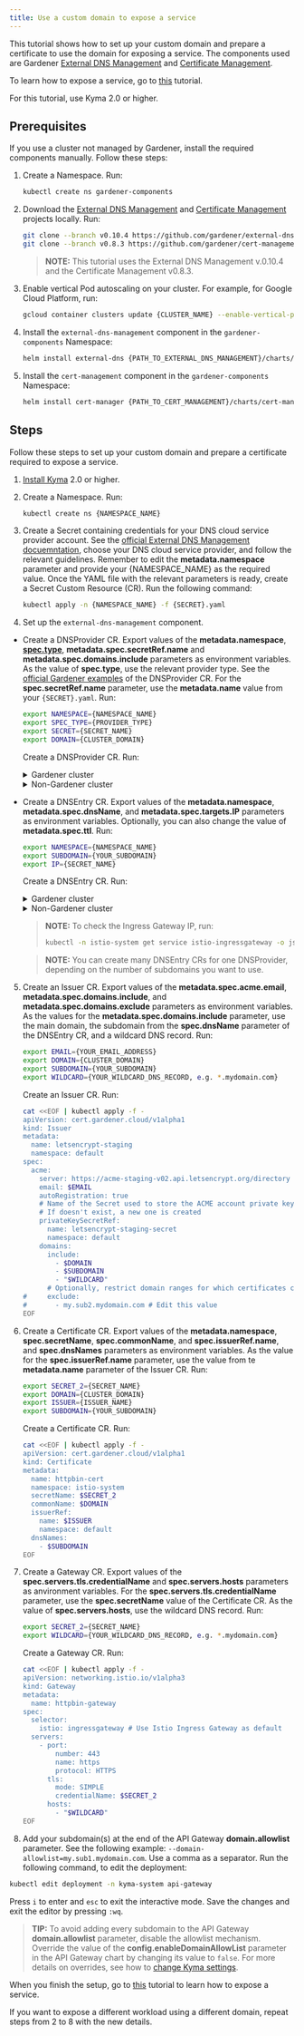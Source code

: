 ```yaml
---
title: Use a custom domain to expose a service
---
```


This tutorial shows how to set up your custom domain and prepare a certificate to use the domain for exposing a service. The components used are Gardener [External DNS Management](https://gardener.cloud/docs/concepts/networking/dns-managment/#external-dns-management) and [Certificate Management](https://gardener.cloud/docs/concepts/networking/cert-managment/).

To learn how to expose a service, go to [this](./apix-01-expose-service-apigateway.md) tutorial.

For this tutorial, use Kyma 2.0 or higher.

## Prerequisites

If you use a cluster not managed by Gardener, install the required components manually. Follow these steps:

1. Create a Namespace. Run:

   ```bash
   kubectl create ns gardener-components
   ```

2. Download the [External DNS Management](https://github.com/gardener/external-dns-management) and [Certificate Management](https://github.com/gardener/cert-management) projects locally. Run:

   ```bash
   git clone --branch v0.10.4 https://github.com/gardener/external-dns-management.git
   git clone --branch v0.8.3 https://github.com/gardener/cert-management.git
   ```

   > **NOTE:** This tutorial uses the External DNS Management v.0.10.4 and the Certificate Management v0.8.3.

3. Enable vertical Pod autoscaling on your cluster. For example, for Google Cloud Platform, run:

   ```bash
   gcloud container clusters update {CLUSTER_NAME} --enable-vertical-pod-autoscaling --zone="{CLUSTER_ZONE}" --project="{PROJECT_NAME}"
   ```

4. Install the `external-dns-management` component in the `gardener-components` Namespace:

   ```bash
   helm install external-dns {PATH_TO_EXTERNAL_DNS_MANAGEMENT}/charts/external-dns-management --namespace=gardener-components --set configuration.identifier=external-dns-identifier
   ```

5. Install the `cert-management` component in the `gardener-components` Namespace:

   ```bash
   helm install cert-manager {PATH_TO_CERT_MANAGEMENT}/charts/cert-management --namespace=gardener-components --set configuration.identifier=cert-manager-identifier
   ```

## Steps

Follow these steps to set up your custom domain and prepare a certificate required to expose a service.

1. [Install Kyma](../../04-operation-guides/operations/01-install-kyma.md) 2.0 or higher.

2. Create a Namespace. Run:

   ```bash
   kubectl create ns {NAMESPACE_NAME}
   ```

3. Create a Secret containing credentials for your DNS cloud service provider account. See the [official External DNS Management docuemntation](https://github.com/gardener/external-dns-management/blob/master/README.md#external-dns-management), choose your DNS cloud service provider, and follow the relevant guidelines. Remember to edit the **metadata.namespace** parameter and provide your {NAMESPACE_NAME} as the required value.  Once the YAML file with the relevant parameters is ready, create a Secret Custom Resource (CR). Run the following command:

   ```bash
   kubectl apply -n {NAMESPACE_NAME} -f {SECRET}.yaml
   ```

4. Set up the `external-dns-management` component.

- Create a DNSProvider CR. Export values of the **metadata.namespace**, [**spec.type**](https://github.com/gardener/external-dns-management#using-the-dns-controller-manager), **metadata.spec.secretRef.name** and **metadata.spec.domains.include** parameters as environment variables. As the value of **spec.type**, use the relevant provider type. See the [official Gardener examples](https://github.com/gardener/external-dns-management/tree/master/examples) of the DNSProvider CR. For the **spec.secretRef.name** parameter, use the **metadata.name** value from your `{SECRET}.yaml`. Run:

   ```bash
   export NAMESPACE={NAMESPACE_NAME}
   export SPEC_TYPE={PROVIDER_TYPE}
   export SECRET={SECRET_NAME}
   export DOMAIN={CLUSTER_DOMAIN}
   ```
  
  Create a DNSProvider CR. Run:

  <div tabs>
  <details>
  <summary>
  Gardener cluster
  </summary>

  ```bash
   cat <<EOF | kubectl apply -f -
   apiVersion: dns.gardener.cloud/v1alpha1
   kind: DNSProvider
   metadata:
     name: dns-provider
     namespace: $NAMESPACE
     annotations:
       dns.gardener.cloud/class: garden
   spec:
     type: $SPEC_TYPE
     secretRef:
       name: $SECRET
     domains:
       include:
         - $DOMAIN
   EOF  
   ```

  </details>
  <details>
  <summary>
  Non-Gardener cluster
  </summary>

  ```bash
   cat <<EOF | kubectl apply -f -
   apiVersion: dns.gardener.cloud/v1alpha1
   kind: DNSProvider
   metadata:
     name: dns-provider
     namespace: $NAMESPACE
   spec:
     type: $SPEC_TYPE
     secretRef:
       name: $SECRET
     domains:
       include:
         - $DOMAIN
   EOF  
   ```

   </details>
   </div>

- Create a DNSEntry CR. Export values of the **metadata.namespace**, **metadata.spec.dnsName**, and **metadata.spec.targets.IP** parameters as environment variables. Optionally, you can also change the value of **metadata.spec.ttl**. Run:

   ```bash
   export NAMESPACE={NAMESPACE_NAME}
   export SUBDOMAIN={YOUR_SUBDOMAIN}
   export IP={SECRET_NAME}
   ```

   Create a DNSEntry CR. Run:

  <div tabs>
  <details>
  <summary>
  Gardener cluster
  </summary>

  ```bash
   cat <<EOF | kubectl apply -f -
   apiVersion: dns.gardener.cloud/v1alpha1
   kind: DNSEntry
   metadata:
     name: dns-entry
     namespace: $NAMESPACE
     annotations:
       dns.gardener.cloud/class: garden
   spec:
     dnsName: "$SUBDOMAIN"
     ttl: 600
     targets:
       - $IP
   ```

  </details>
  <details>
  <summary>
  Non-Gardener cluster
  </summary>

  ```bash
   cat <<EOF | kubectl apply -f -
   apiVersion: dns.gardener.cloud/v1alpha1
   kind: DNSEntry
   metadata:
     name: dns-entry
     namespace: $NAMESPACE
   spec:
     dnsName: "$SUBDOMAIN"
     ttl: 600
     targets:
       - $IP
   ```

   </details>
   </div>

    >**NOTE:** To check the Ingress Gateway IP, run:
    >```bash
    >kubectl -n istio-system get service istio-ingressgateway -o jsonpath='{.status.loadBalancer.ingress[0].ip}'
    >```

   >**NOTE:** You can create many DNSEntry CRs for one DNSProvider, depending on the number of subdomains you want to use.

5. Create an Issuer CR. Export values of the **metadata.spec.acme.email**, **metadata.spec.domains.include**, and **metadata.spec.domains.exclude** parameters as environment variables. As the values for the **metadata.spec.domains.include** parameter, use the main domain, the subdomain from the **spec.dnsName** parameter of the DNSEntry CR, and a wildcard DNS record. Run:

   ```bash
   export EMAIL={YOUR_EMAIL_ADDRESS}
   export DOMAIN={CLUSTER_DOMAIN}
   export SUBDOMAIN={YOUR_SUBDOMAIN}
   export WILDCARD={YOUR_WILDCARD_DNS_RECORD, e.g. *.mydomain.com}
   ```

   Create an Issuer CR. Run:

   ```bash
   cat <<EOF | kubectl apply -f -
   apiVersion: cert.gardener.cloud/v1alpha1
   kind: Issuer
   metadata:
     name: letsencrypt-staging
     namespace: default
   spec:
     acme:
       server: https://acme-staging-v02.api.letsencrypt.org/directory
       email: $EMAIL
       autoRegistration: true
       # Name of the Secret used to store the ACME account private key
       # If doesn't exist, a new one is created
       privateKeySecretRef:
         name: letsencrypt-staging-secret
         namespace: default
       domains:
         include:
           - $DOMAIN
           - $SUBDOMAIN
           - "$WILDCARD"
         # Optionally, restrict domain ranges for which certificates can be requested
   #     exclude:
   #       - my.sub2.mydomain.com # Edit this value
   EOF
   ```

6. Create a Certificate CR. Export values of the **metadata.namespace**, **spec.secretName**, **spec.commonName**, and **spec.issuerRef.name**, and **spec.dnsNames** parameters as environment variables. As the value for the **spec.issuerRef.name** parameter, use the value from te **metadata.name** parameter of the Issuer CR. Run:

   ```bash
   export SECRET_2={SECRET_NAME}
   export DOMAIN={CLUSTER_DOMAIN}
   export ISSUER={ISSUER_NAME}
   export SUBDOMAIN={YOUR_SUBDOMAIN}
   ```

   Create a Certificate CR. Run:

   ```bash
   cat <<EOF | kubectl apply -f -
   apiVersion: cert.gardener.cloud/v1alpha1
   kind: Certificate
   metadata:
     name: httpbin-cert
     namespace: istio-system
     secretName: $SECRET_2
     commonName: $DOMAIN
     issuerRef:
       name: $ISSUER
       namespace: default
     dnsNames:
       - $SUBDOMAIN
   EOF
   ```

7. Create a Gateway CR. Export values of the **spec.servers.tls.credentialName** and **spec.servers.hosts** parameters as anvironment variables. For the **spec.servers.tls.credentialName** parameter, use the **spec.secretName** value of the Certificate CR. As the value of **spec.servers.hosts**, use the wildcard DNS record. Run:

   ```bash
   export SECRET_2={SECRET_NAME}
   export WILDCARD={YOUR_WILDCARD_DNS_RECORD, e.g. *.mydomain.com}
   ```

   Create a Gateway CR. Run:

   ```bash
   cat <<EOF | kubectl apply -f -
   apiVersion: networking.istio.io/v1alpha3
   kind: Gateway
   metadata:
     name: httpbin-gateway
   spec:
     selector:
       istio: ingressgateway # Use Istio Ingress Gateway as default
     servers:
       - port:
           number: 443
           name: https
           protocol: HTTPS
         tls:
           mode: SIMPLE
           credentialName: $SECRET_2
         hosts:
           - "$WILDCARD"
   EOF
   ```

8. Add your subdomain(s) at the end of the API Gateway **domain.allowlist** parameter. See the following example: `--domain-allowlist=my.sub1.mydomain.com`. Use a comma as a separator. Run the following command, to edit the deployment:

  ```bash
  kubectl edit deployment -n kyma-system api-gateway
  ```

   Press `i` to enter and `esc` to exit the interactive mode. Save the changes and exit the editor by pressing `:wq`.

   >**TIP:** To avoid adding every subdomain to the API Gateway **domain.allowlist** parameter, disable the allowlist mechanism. Override the value of the **config.enableDomainAllowList** parameter in the API Gateway chart by changing its value to `false`. For more details on overrides, see how to [change Kyma settings](../../04-operation-guides/operations/03-change-kyma-config-values.md).

When you finish the setup, go to [this](./apix-01-expose-service-apigateway.md) tutorial to learn how to expose a service.

If you want to expose a different workload using a different domain, repeat steps from 2 to 8 with the new details.
